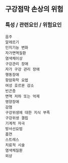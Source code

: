 ## 구강점막 손상의 위험



### 특성 / 관련요인 / 위험요인

>   

    음주
    알레르기
    인지기능 변화
    자가면역질환
    염색체이상
    구강관리 장애
    자가 구강 관리 장애
    행동장애
    항암화학 요법
    여성 호르몬 감소
    빈곤층
    면역 저하 또는 억제
    영양장애
    감염
    구강위생에 대한 지식 부족
    구강위생 결핍
    기계적 자극
    방사선요법
    흡연
    스트레스
    치료적 시술
    염색체질환
    외상

